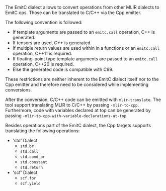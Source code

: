 The EmitC dialect allows to convert operations from other MLIR dialects to
EmitC ops. Those can be translated to C/C++ via the Cpp emitter.

The following convention is followed:

* If template arguments are passed to an `emitc.call` operation,
  C++ is generated.
* If tensors are used, C++ is generated.
* If multiple return values are used within in a functions or an
  `emitc.call` operation, C++11 is required.
* If floating-point type template arguments are passed to an `emitc.call`
  operation, C++20 is required.
* Else the generated code is compatible with C99.

These restrictions are neither inherent to the EmitC dialect itself nor to the
Cpp emitter and therefore need to be considered while implementing conversions.

After the conversion, C/C++ code can be emitted with `mlir-translate`. The tool
support translating MLIR to C/C++ by passing `-mlir-to-cpp`.
Furthermore, code with variables declared at top can be generated by passing 
`-mlir-to-cpp-with-variable-declarations-at-top`.

Besides operations part of the EmitC dialect, the Cpp targets supports
translating the following operations:

* 'std' Dialect
  * `std.br`
  * `std.call`
  * `std.cond_br`
  * `std.constant`
  * `std.return`
* 'scf' Dialect
  * `scf.for`
  * `scf.yield`
